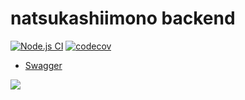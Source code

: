 # natsukashiimono backend

[![Node.js CI](https://github.com/konabe/natsukashiimono/actions/workflows/ci.yml/badge.svg)](https://github.com/konabe/natsukashiimono/actions/workflows/ci.yml)
[![codecov](https://codecov.io/gh/konabe/natsukashiimono/branch/main/graph/badge.svg?token=KmjOeRKb0f)](https://codecov.io/gh/konabe/natsukashiimono)

- [Swagger](https://konabe.github.io/natsukashiimono/swagger/)

![](https://codecov.io/gh/konabe/natsukashiimono/branch/main/graphs/icicle.svg?token=KmjOeRKb0f)

